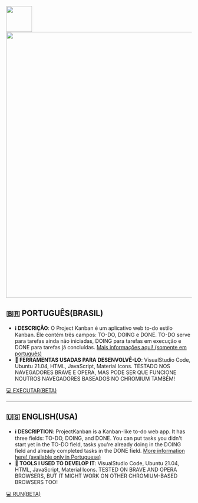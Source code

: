 <a href="https://redwars22.github.io/Projetos-Web-2/Kanban/">
  <img src="https://redwars22.github.io/Web2/Kanban/src/kanban.png" width="70px"/>
</a>

<img src="https://user-images.githubusercontent.com/26885598/147885554-eefe3d11-2c92-4b68-ba59-e56f6466df1b.png" width="720px"/>

## 🇧🇷 PORTUGUÊS(BRASIL) 

* **ℹ️ DESCRIÇÃO**: O Project Kanban é um aplicativo web to-do estilo Kanban. Ele contém três campos: TO-DO, DOING e DONE. TO-DO serve para tarefas ainda não iniciadas, DOING para tarefas em execução e DONE para tarefas já concluídas. [Mais informações aqui! (somente em português)](https://redwars22.github.io/Web2/Kanban/pages/help.html)
* **🧰 FERRAMENTAS USADAS PARA DESENVOLVÊ-LO**: VisualStudio Code, Ubuntu 21.04, HTML, JavaScript, Material Icons. TESTADO NOS NAVEGADORES BRAVE E OPERA, MAS PODE SER QUE FUNCIONE NOUTROS NAVEGADORES BASEADOS NO CHROMIUM TAMBÉM!

[💻 EXECUTAR(BETA)](https://redwars22.github.io/Web2/Kanban/)

<hr/>

## 🇺🇸 ENGLISH(USA)

* **ℹ️ DESCRIPTION**: ProjectKanban is a Kanban-like to-do web app. It has three fields: TO-DO, DOING, and DONE. You can put tasks you didn't start yet in the TO-DO field, tasks you're already doing in the DOING field and already completed tasks in the DONE field. [More information here! (available only in Portuguese)](https://redwars22.github.io/Web2/Kanban/pages/help.html)
* **🧰 TOOLS I USED TO DEVELOP IT**: VisualStudio Code, Ubuntu 21.04, HTML, JavaScript, Material Icons. TESTED ON BRAVE AND OPERA BROWSERS, BUT IT MIGHT WORK ON OTHER CHROMIUM-BASED BROWSERS TOO!

[💻 RUN(BETA)](https://redwars22.github.io/Web2/Kanban/)
